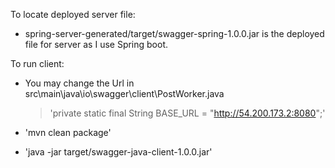 To locate deployed server file:

- spring-server-generated/target/swagger-spring-1.0.0.jar is the deployed file for server as I use Spring boot.

To run client:

- You may change the Url in src\main\java\io\swagger\client\PostWorker.java

  > 'private static final String BASE_URL = "http://54.200.173.2:8080";'

- 'mvn clean package'

- 'java -jar target/swagger-java-client-1.0.0.jar'
